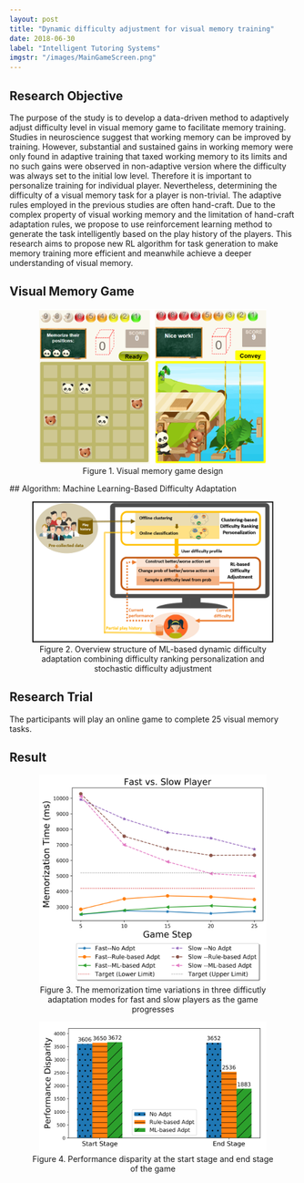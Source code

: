 ```yaml
---
layout: post
title: "Dynamic difficulty adjustment for visual memory training"
date: 2018-06-30
label: "Intelligent Tutoring Systems"
imgstr: "/images/MainGameScreen.png"
---
```


## Research Objective
The purpose of the study is to develop a data-driven method to adaptively adjust difficulty level in visual memory game to facilitate memory training. Studies in neuroscience suggest that working memory can be improved by training. However, substantial and sustained gains in working memory were only found in adaptive training that taxed working memory to its limits and no such gains were observed in non-adaptive version where the difficulty was always set to the initial low level. Therefore it is important to personalize training for individual player. Nevertheless, determining the difficulty of a visual memory task for a player is non-trivial. The adaptive rules employed in the previous studies are often hand-craft. Due to the complex property of visual working memory and the limitation of hand-craft adaptation rules, we propose to use reinforcement learning method to generate the task intelligently based on the play history of the players. This research aims to propose new RL algorithm for task generation to make memory training more efficient and meanwhile achieve a deeper understanding of visual memory. 

## Visual Memory Game
<figure style="text-align:center">
<img src="/images/MainGameScreen.png" alt="hi" class="inline" width="400" />
  <figcaption style="text-align:center">Figure 1. Visual memory game design</figcaption>
  </figure>
## Algorithm: Machine Learning-Based Difficulty Adaptation
<figure style="text-align:center">
<img src="/images/vmg/overview_ML_dda.png" alt="hi" class="inline" width="600" />
  <figcaption style="text-align:center">Figure 2. Overview structure of ML-based dynamic difficulty adaptation combining difficulty ranking  personalization and stochastic difficulty adjustment</figcaption>
  </figure>

## Research Trial

The participants will play an online game to complete 25 visual memory tasks.

## Result
<figure style="text-align:center">
<img src="/images/vmg/fast_slow.png" alt="hi" class="inline" width="400" />
  <figcaption style="text-align:center">Figure 3. The memorization time variations in three difficutly adaptation modes for fast and slow players as the game progresses</figcaption>
  </figure>

<figure style="text-align:center">
<img src="/images/vmg/performanceDis_binmap.png" alt="hi" class="inline" width="400" />
  <figcaption style="text-align:center">Figure 4. Performance disparity at the start stage and end stage of the game</figcaption>
  </figure>
